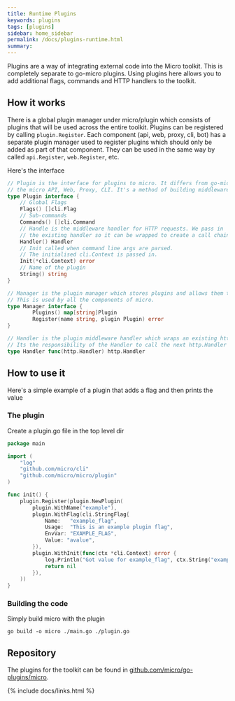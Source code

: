 ```yaml
---
title: Runtime Plugins
keywords: plugins
tags: [plugins]
sidebar: home_sidebar
permalink: /docs/plugins-runtime.html
summary: 
---
```


Plugins are a way of integrating external code into the Micro toolkit. This is completely separate to go-micro plugins. 
Using plugins here allows you to add additional flags, commands and HTTP handlers to the toolkit. 

## How it works

There is a global plugin manager under micro/plugin which consists of plugins that will be used across the entire toolkit. 
Plugins can be registered by calling `plugin.Register`. Each component (api, web, proxy, cli, bot) has a separate 
plugin manager used to register plugins which should only be added as part of that component. They can be used in 
the same way by called `api.Register`, `web.Register`, etc.

Here's the interface

```go
// Plugin is the interface for plugins to micro. It differs from go-micro in that it's for
// the micro API, Web, Proxy, CLI. It's a method of building middleware for the HTTP side.
type Plugin interface {
	// Global Flags
	Flags() []cli.Flag
	// Sub-commands
	Commands() []cli.Command
	// Handle is the middleware handler for HTTP requests. We pass in
	// the existing handler so it can be wrapped to create a call chain.
	Handler() Handler
	// Init called when command line args are parsed.
	// The initialised cli.Context is passed in.
	Init(*cli.Context) error
	// Name of the plugin
	String() string
}

// Manager is the plugin manager which stores plugins and allows them to be retrieved.
// This is used by all the components of micro.
type Manager interface {
        Plugins() map[string]Plugin
        Register(name string, plugin Plugin) error
}

// Handler is the plugin middleware handler which wraps an existing http.Handler passed in.
// Its the responsibility of the Handler to call the next http.Handler in the chain.
type Handler func(http.Handler) http.Handler
```

## How to use it

Here's a simple example of a plugin that adds a flag and then prints the value

### The plugin

Create a plugin.go file in the top level dir

```go
package main

import (
	"log"
	"github.com/micro/cli"
	"github.com/micro/micro/plugin"
)

func init() {
	plugin.Register(plugin.NewPlugin(
		plugin.WithName("example"),
		plugin.WithFlag(cli.StringFlag{
			Name:   "example_flag",
			Usage:  "This is an example plugin flag",
			EnvVar: "EXAMPLE_FLAG",
			Value: "avalue",
		}),
		plugin.WithInit(func(ctx *cli.Context) error {
			log.Println("Got value for example_flag", ctx.String("example_flag"))
			return nil
		}),
	))
}
```

### Building the code

Simply build micro with the plugin

```shell
go build -o micro ./main.go ./plugin.go
```

## Repository

The plugins for the toolkit can be found in [github.com/micro/go-plugins/micro](https://github.com/micro/go-plugins/tree/master/micro).

{% include docs/links.html %}
